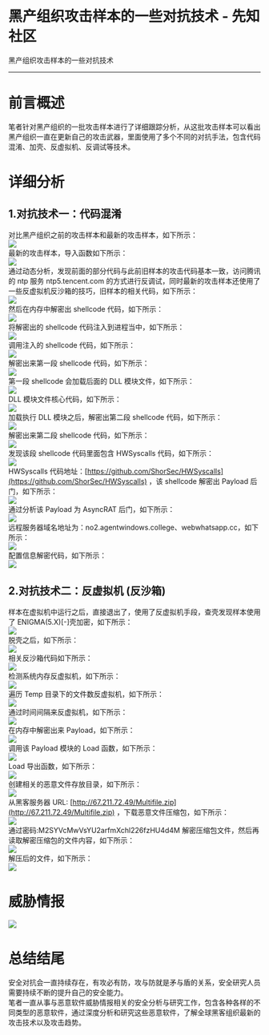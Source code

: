 

# 黑产组织攻击样本的一些对抗技术 - 先知社区

黑产组织攻击样本的一些对抗技术

- - -

# 前言概述

笔者针对黑产组织的一批攻击样本进行了详细跟踪分析，从这批攻击样本可以看出黑产组织一直在更新自己的攻击武器，里面使用了多个不同的对抗手法，包含代码混淆、加壳、反虚拟机、反调试等技术。

# 详细分析

## 1.对抗技术一：代码混淆

对比黑产组织之前的攻击样本和最新的攻击样本，如下所示：  
[![](assets/1708919646-251cfbf48be2cd0ffe0a0ffe8439440c.png)](https://xzfile.aliyuncs.com/media/upload/picture/20240218214525-f8657ed8-ce63-1.png)  
最新的攻击样本，导入函数如下所示：  
[![](assets/1708919646-e67483d13a1cddbec59b13a20c5108a4.png)](https://xzfile.aliyuncs.com/media/upload/picture/20240218214552-0872b458-ce64-1.png)  
通过动态分析，发现前面的部分代码与此前旧样本的攻击代码基本一致，访问腾讯的 ntp 服务 ntp5.tencent.com 的方式进行反调试，同时最新的攻击样本还使用了一些反虚拟机反沙箱的技巧，旧样本的相关代码，如下所示：  
[![](assets/1708919646-8d0668597885b6d4d8f9db7ef8b2485c.png)](https://xzfile.aliyuncs.com/media/upload/picture/20240218214615-15e2d8a2-ce64-1.png)  
然后在内存中解密出 shellcode 代码，如下所示：  
[![](assets/1708919646-e755c972044288e7180d6f7e1e0922c1.png)](https://xzfile.aliyuncs.com/media/upload/picture/20240218214636-2239a9d2-ce64-1.png)  
将解密出的 shellcode 代码注入到进程当中，如下所示：  
[![](assets/1708919646-7f3fd7c565374fb526aa5fe13618cdb1.png)](https://xzfile.aliyuncs.com/media/upload/picture/20240218214656-2e62a9fc-ce64-1.png)  
调用注入的 shellcode 代码，如下所示：  
[![](assets/1708919646-bf4802931e59f1f7a9f9fc70767c56a1.png)](https://xzfile.aliyuncs.com/media/upload/picture/20240218214716-3a62720a-ce64-1.png)  
解密出来第一段 shellcode 代码，如下所示：  
[![](assets/1708919646-80eba5da71b35856f5f2ecd5db3506f2.png)](https://xzfile.aliyuncs.com/media/upload/picture/20240218214746-4c0a5144-ce64-1.png)  
第一段 shellcode 会加载后面的 DLL 模块文件，如下所示：  
[![](assets/1708919646-27aea7baf313effb202f166382bbd209.png)](https://xzfile.aliyuncs.com/media/upload/picture/20240218214812-5b5e42e0-ce64-1.png)  
DLL 模块文件核心代码，如下所示：  
[![](assets/1708919646-beae45596f42dd801c3c296d5301a6e8.png)](https://xzfile.aliyuncs.com/media/upload/picture/20240218214839-6bb6734c-ce64-1.png)  
加载执行 DLL 模块之后，解密出第二段 shellcode 代码，如下所示：  
[![](assets/1708919646-b2f2069596b3933085beec71f6062f09.png)](https://xzfile.aliyuncs.com/media/upload/picture/20240218214903-79e589a8-ce64-1.png)  
解密出来第二段 shellcode 代码，如下所示：  
[![](assets/1708919646-343b90927a0b279dc0e4defbad0dbf25.png)](https://xzfile.aliyuncs.com/media/upload/picture/20240218214934-8c4ac3e2-ce64-1.png)  
发现该段 shellcode 代码里面包含 HWSyscalls 代码，如下所示：  
[![](assets/1708919646-326827bb9e604e473831506a09b57619.png)](https://xzfile.aliyuncs.com/media/upload/picture/20240218215020-a82a63a6-ce64-1.png)  
HWSyscalls 代码地址：[https://github.com/ShorSec/HWSyscalls](https://github.com/ShorSec/HWSyscalls) ，该 shellcode 解密出 Payload 后门，如下所示：  
[![](assets/1708919646-649c20cec7343c39b8d3c3e89b12ac97.png)](https://xzfile.aliyuncs.com/media/upload/picture/20240218215118-ca85b91e-ce64-1.png)  
通过分析该 Payload 为 AsyncRAT 后门，如下所示：  
[![](assets/1708919646-2f428a6d7a0802733f31f1241f06e135.png)](https://xzfile.aliyuncs.com/media/upload/picture/20240218215141-d7f6cd18-ce64-1.png)  
远程服务器域名地址为：no2.agentwindows.college、webwhatsapp.cc，如下所示：  
[![](assets/1708919646-cd94eaa83319f9e92b36b9157b8ef9d6.png)](https://xzfile.aliyuncs.com/media/upload/picture/20240218215205-e6be6b58-ce64-1.png)  
配置信息解密代码，如下所示：  
[![](assets/1708919646-ddc1d722e82a71c0730376ff30065767.png)](https://xzfile.aliyuncs.com/media/upload/picture/20240218215230-f5522fd8-ce64-1.png)

## 2.对抗技术二：反虚拟机 (反沙箱)

样本在虚拟机中运行之后，直接退出了，使用了反虚拟机手段，查壳发现样本使用了 ENIGMA(5.X)\[-\]壳加密，如下所示：  
[![](assets/1708919646-5dc58a3e607c312149520c29cb9433b8.png)](https://xzfile.aliyuncs.com/media/upload/picture/20240218215251-01fd7eb8-ce65-1.png)  
脱壳之后，如下所示：  
[![](assets/1708919646-024af50c2844129a3832f1c5e3f4ea3a.png)](https://xzfile.aliyuncs.com/media/upload/picture/20240218215312-0e3cf352-ce65-1.png)  
相关反沙箱代码如下所示：  
[![](assets/1708919646-3aa31e34f3c58a2e3c9fb5f0a75e1013.png)](https://xzfile.aliyuncs.com/media/upload/picture/20240218215337-1d2c9ca0-ce65-1.png)  
检测系统内存反虚拟机，如下所示：  
[![](assets/1708919646-47dd35ab19d9a96dfddfeab0b7220dee.png)](https://xzfile.aliyuncs.com/media/upload/picture/20240218215358-29fe4fbe-ce65-1.png)  
遍历 Temp 目录下的文件数反虚拟机，如下所示：  
[![](assets/1708919646-64ef9d4006cb488738293f9c5e6bc61a.png)](https://xzfile.aliyuncs.com/media/upload/picture/20240218215422-38435fb0-ce65-1.png)  
通过时间间隔来反虚拟机，如下所示：  
[![](assets/1708919646-3b3e1bcc75fcf67b858f1c7fa099be22.png)](https://xzfile.aliyuncs.com/media/upload/picture/20240218215448-477e373e-ce65-1.png)  
在内存中解密出来 Payload，如下所示：  
[![](assets/1708919646-1baa225ce4ba16eabd7d1143292aa0e7.png)](https://xzfile.aliyuncs.com/media/upload/picture/20240218215516-58adc8c6-ce65-1.png)  
调用该 Payload 模块的 Load 函数，如下所示：  
[![](assets/1708919646-fe1a0626b3ba6884c5b7362424425dca.png)](https://xzfile.aliyuncs.com/media/upload/picture/20240218215542-68022254-ce65-1.png)  
Load 导出函数，如下所示：  
[![](assets/1708919646-8fa0917dd215c6f245afa5b55c9562a2.png)](https://xzfile.aliyuncs.com/media/upload/picture/20240218215605-757f5852-ce65-1.png)  
创建相关的恶意文件存放目录，如下所示：  
[![](assets/1708919646-a31c1434a177d211c7b41962a0db8790.png)](https://xzfile.aliyuncs.com/media/upload/picture/20240218215625-8142f27a-ce65-1.png)  
从黑客服务器 URL: [http://67.211.72.49/Multifile.zip](http://67.211.72.49/Multifile.zip) ，下载恶意文件压缩包，如下所示：  
[![](assets/1708919646-5a64aa5e4506dc65cc106c54db91dd5e.png)](https://xzfile.aliyuncs.com/media/upload/picture/20240218215734-aa9e7b3a-ce65-1.png)  
通过密码:M2SYVcMwVsYU2arfmXchl226fzHU4d4M 解密压缩包文件，然后再读取解密压缩包的文件内容，如下所示：  
[![](assets/1708919646-a5f2bf3774b1ae02f1ad54b1ac6d9aac.png)](https://xzfile.aliyuncs.com/media/upload/picture/20240218215758-b8a7a5a8-ce65-1.png)  
解压后的文件，如下所示：  
[![](assets/1708919646-5dda08f6e48d1d346482caa9455fd906.png)](https://xzfile.aliyuncs.com/media/upload/picture/20240218215819-c5a6fc22-ce65-1.png)

# 威胁情报

[![](assets/1708919646-1b8d9571ba80f13c50891a80bd6f1330.png)](https://xzfile.aliyuncs.com/media/upload/picture/20240218215853-da0023f6-ce65-1.png)

# 总结结尾

安全对抗会一直持续存在，有攻必有防，攻与防就是矛与盾的关系，安全研究人员需要持续不断的提升自己的安全能力。  
笔者一直从事与恶意软件威胁情报相关的安全分析与研究工作，包含各种各样的不同类型的恶意软件，通过深度分析和研究这些恶意软件，了解全球黑客组织最新的攻击技术以及攻击趋势。
